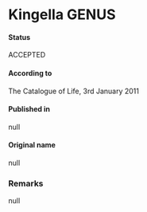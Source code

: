 # Kingella GENUS

#### Status
ACCEPTED

#### According to
The Catalogue of Life, 3rd January 2011

#### Published in
null

#### Original name
null

### Remarks
null